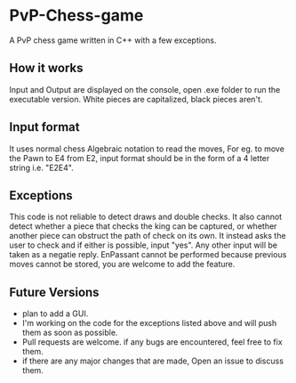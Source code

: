 # PvP-Chess-game
A PvP chess game written in C++ with a few exceptions.

## How it works
Input and Output are displayed on the console, open .exe folder to run the executable version. White pieces are capitalized, black pieces aren't.

## Input format
It uses normal chess Algebraic notation to read the moves, For eg. to move the Pawn to E4 from E2, input format should be in the form of a 4 letter string i.e. "E2E4".

## Exceptions
This code is not reliable to detect draws and double checks.
It also cannot detect whether a piece that checks the king can be captured, or whether another piece can obstruct the path of check on its own. It instead asks the user to check and if either is possible, input "yes". Any other input will be taken as a negatie reply. 
EnPassant cannot be performed because previous moves cannot be stored, you are welcome to add the feature.

## Future Versions 
- plan to add a GUI.
- I'm working on the code for the exceptions listed above and will push them as soon as possible.
- Pull requests are welcome. if any bugs are encountered, feel free to fix them.
- if there are any major changes that are made, Open an issue to discuss them.
